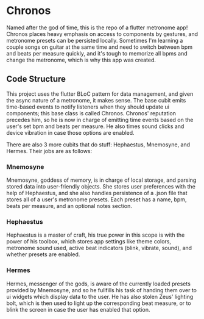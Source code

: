 # Chronos

Named after the god of time, this is the repo of a flutter metronome app! Chronos places heavy emphasis on access to components by gestures, and metronome presets can be persisted locally. Sometimes I'm learning a couple songs on guitar at the same time and need to switch between bpm and beats per measure quickly, and it's tough to memorize all bpms and change the metronome, which is why this app was created.

## Code Structure

This project uses the flutter BLoC pattern for data management, and given the async nature of a metronome, it makes sense. The base cubit emits time-based events to notify listeners when they should update ui components; this base class is called Chronos. Chronos' reputation precedes him, so he is now in charge of emitting time events based on the user's set bpm and beats per measure. He also times sound clicks and device vibration in case those options are enabled.

There are also 3 more cubits that do stuff: Hephaestus, Mnemosyne, and Hermes. Their jobs are as follows:

### Mnemosyne

Mnemosyne, goddess of memory, is in charge of local storage, and parsing stored data into user-friendly objects. She stores user preferences with the help of Hephaestus, and she also handles persistence of a .json file that stores all of a user's metronome presets. Each preset has a name, bpm, beats per measure, and an optional notes section.

### Hephaestus

Hephaestus is a master of craft, his true power in this scope is with the power of his toolbox, which stores app settings like theme colors, metronome sound used, active beat indicators (blink, vibrate, sound), and whether presets are enabled.

### Hermes

Hermes, messenger of the gods, is aware of the currently loaded presets provided by Mnemosyne, and so he fullfills his task of handing them over to ui widgets which display data to the user. He has also stolen Zeus' lighting bolt, which is then used to light up the corresponding beat measure, or to blink the screen in case the user has enabled that option.
